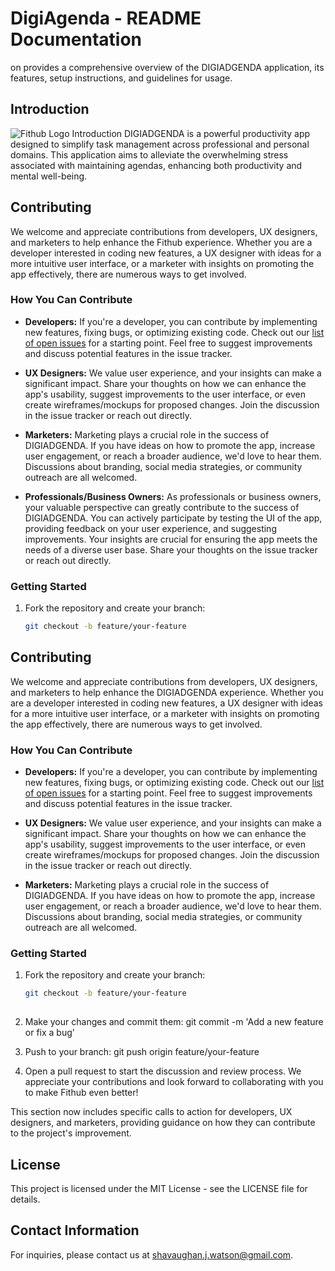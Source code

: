# DigiAgenda - README Documentation
on provides a comprehensive overview of the DIGIADGENDA application, its features, setup instructions, and guidelines for usage.

## Introduction

![Fithub Logo](C:\Users\Owner\Desktop\portfolio-website\src\assets\imgs)
Introduction DIGIADGENDA is a powerful productivity app designed to simplify task management across professional and personal domains. This application aims to alleviate the overwhelming stress associated with maintaining agendas, enhancing both productivity and mental well-being.

## Contributing

We welcome and appreciate contributions from developers, UX designers, and marketers to help enhance the Fithub experience. Whether you are a developer interested in coding new features, a UX designer with ideas for a more intuitive user interface, or a marketer with insights on promoting the app effectively, there are numerous ways to get involved.

### How You Can Contribute

- **Developers:** If you're a developer, you can contribute by implementing new features, fixing bugs, or optimizing existing code. Check out our [list of open issues](https://github.com/shavjw/DigiAgenda/issues) for a starting point. Feel free to suggest improvements and discuss potential features in the issue tracker.

- **UX Designers:** We value user experience, and your insights can make a significant impact. Share your thoughts on how we can enhance the app's usability, suggest improvements to the user interface, or even create wireframes/mockups for proposed changes. Join the discussion in the issue tracker or reach out directly.

- **Marketers:** Marketing plays a crucial role in the success of DIGIADGENDA. If you have ideas on how to promote the app, increase user engagement, or reach a broader audience, we'd love to hear them. Discussions about branding, social media strategies, or community outreach are all welcomed.

- **Professionals/Business Owners:** As professionals or business owners, your valuable perspective can greatly contribute to the success of DIGIADGENDA. You can actively participate by testing the UI of the app, providing feedback on your user experience, and suggesting improvements. Your insights are crucial for ensuring the app meets the needs of a diverse user base. Share your thoughts on the issue tracker or reach out directly.

### Getting Started

1. Fork the repository and create your branch:
   ```bash
   git checkout -b feature/your-feature

  ## Contributing

We welcome and appreciate contributions from developers, UX designers, and marketers to help enhance the DIGIADGENDA experience. Whether you are a developer interested in coding new features, a UX designer with ideas for a more intuitive user interface, or a marketer with insights on promoting the app effectively, there are numerous ways to get involved.

### How You Can Contribute

- **Developers:** If you're a developer, you can contribute by implementing new features, fixing bugs, or optimizing existing code. Check out our [list of open issues](https://github.com/shavjw/DigiAgenda/issues) for a starting point. Feel free to suggest improvements and discuss potential features in the issue tracker.

- **UX Designers:** We value user experience, and your insights can make a significant impact. Share your thoughts on how we can enhance the app's usability, suggest improvements to the user interface, or even create wireframes/mockups for proposed changes. Join the discussion in the issue tracker or reach out directly.

- **Marketers:** Marketing plays a crucial role in the success of DIGIADGENDA. If you have ideas on how to promote the app, increase user engagement, or reach a broader audience, we'd love to hear them. Discussions about branding, social media strategies, or community outreach are all welcomed.

### Getting Started

1. Fork the repository and create your branch:
   ```bash
   git checkout -b feature/your-feature
 
2. Make your changes and commit them:
   git commit -m 'Add a new feature or fix a bug'


3. Push to your branch:
  git push origin feature/your-feature

4. Open a pull request to start the discussion and review process.
   We appreciate your contributions and look forward to collaborating with you to make Fithub even better!


This section now includes specific calls to action for developers, UX designers, and marketers, providing guidance on how they can contribute to the project's improvement.


## License
This project is licensed under the MIT License - see the LICENSE file for details.

## Contact Information
For inquiries, please contact us at shavaughan.j.watson@gmail.com.




